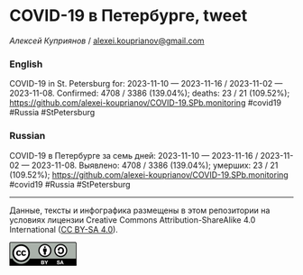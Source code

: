# COVID-19 в Петербурге, tweet

*Алексей Куприянов* / <alexei.kouprianov@gmail.com>

### English

<!-- COVID-19 in St. Petersburg for: 2023-11-10 --- 2023-11-16 / 2023-11-02 --- 2023-11-08. Сonfirmed: 4708 / 3386 (139.04%); hospitalized:  /   (); deaths: 23 / 21 (109.52%); https://github.com/alexei-kouprianov/COVID-19.SPb.monitoring #covid19 #Russia #StPetersburg -->

COVID-19 in St. Petersburg for: 2023-11-10 — 2023-11-16 / 2023-11-02 —
2023-11-08. Сonfirmed: 4708 / 3386 (139.04%); deaths: 23 / 21 (109.52%);
<https://github.com/alexei-kouprianov/COVID-19.SPb.monitoring> \#covid19
\#Russia \#StPetersburg

### Russian

<!-- COVID-19 в Петербурге за семь дней: 2023-11-10 --- 2023-11-16 / 2023-11-02 --- 2023-11-08. Выявлено: 4708 / 3386 (139.04%); госпитализировано:  /   (); умерших: 23 / 21 (109.52%); https://github.com/alexei-kouprianov/COVID-19.SPb.monitoring #covid19 #Russia #StPetersburg -->

COVID-19 в Петербурге за семь дней: 2023-11-10 — 2023-11-16 / 2023-11-02
— 2023-11-08. Выявлено: 4708 / 3386 (139.04%); умерших: 23 / 21
(109.52%);
<https://github.com/alexei-kouprianov/COVID-19.SPb.monitoring> \#covid19
\#Russia \#StPetersburg

------------------------------------------------------------------------

Данные, тексты и инфографика размещены в этом репозитории на условиях
лицензии Creative Commons Attribution-ShareAlike 4.0 International ([CC
BY-SA 4.0](https://creativecommons.org/licenses/by-sa/4.0/)).

![](../misc/CC-BY-SA-icon.png "CC-BY-SA")
